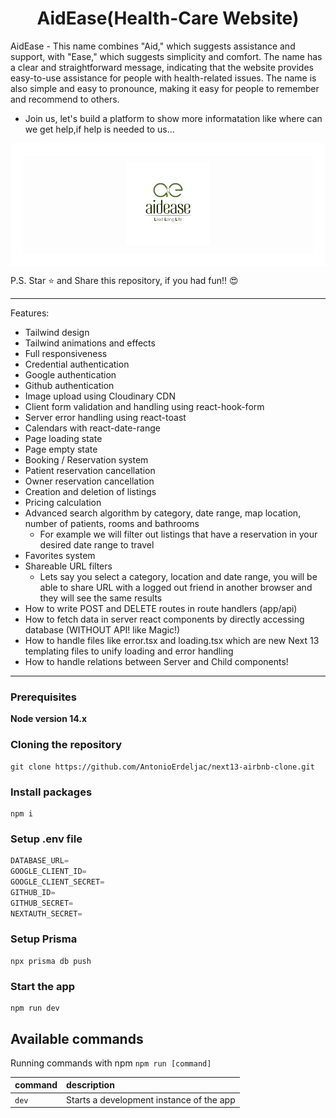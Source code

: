 <h1 align="center">
AidEase(Health-Care Website)
</h1>
AidEase
- This name combines "Aid," which suggests assistance and support, with "Ease," which suggests simplicity and comfort. The name has a clear and straightforward message, indicating that the website provides easy-to-use assistance for people with health-related issues. The name is also simple and easy to pronounce, making it easy for people to remember and recommend to others.

- Join us, let's build a platform to show more informatation like where can we get help,if help is needed to us...

<div style="border: 20px solid #fff; padding: 10px;">
  <div align="center">
    <img src="https://github.com/pixobia/Aidease/blob/main/public/images/about.png" width="30%" height="30%">
  </div>
</div>


P.S. Star ⭐ and Share this repository, if you had fun!! 😍

---

Features:

- Tailwind design
- Tailwind animations and effects
- Full responsiveness
- Credential authentication
- Google authentication
- Github authentication
- Image upload using Cloudinary CDN
- Client form validation and handling using react-hook-form
- Server error handling using react-toast
- Calendars with react-date-range
- Page loading state
- Page empty state
- Booking / Reservation system
- Patient reservation cancellation
- Owner reservation cancellation
- Creation and deletion of listings
- Pricing calculation
- Advanced search algorithm by category, date range, map location, number of patients, rooms and bathrooms
    - For example we will filter out listings that have a reservation in your desired date range to travel
- Favorites system
- Shareable URL filters
    - Lets say you select a category, location and date range, you will be able to share URL with a logged out friend in another browser and they will see the same results
- How to write POST and DELETE routes in route handlers (app/api)
- How to fetch data in server react components by directly accessing database (WITHOUT API! like Magic!)
- How to handle files like error.tsx and loading.tsx which are new Next 13 templating files to unify loading and error handling
- How to handle relations between Server and Child components!

---
  
### Prerequisites

**Node version 14.x**

### Cloning the repository

```shell
git clone https://github.com/AntonioErdeljac/next13-airbnb-clone.git
```

### Install packages

```shell
npm i
```

### Setup .env file


```js
DATABASE_URL=
GOOGLE_CLIENT_ID=
GOOGLE_CLIENT_SECRET=
GITHUB_ID=
GITHUB_SECRET=
NEXTAUTH_SECRET=
```

### Setup Prisma

```shell
npx prisma db push

```

### Start the app

```shell
npm run dev
```

## Available commands

Running commands with npm `npm run [command]`

| command         | description                              |
| :-------------- | :--------------------------------------- |
| `dev`           | Starts a development instance of the app |
